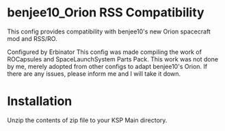 # benjee10_Orion RSS Compatibility
This config provides compatibility with benjee10's new Orion spacecraft mod and RSS/RO.

Configured by Erbinator
This config was made compiling the work of ROCapsules and SpaceLaunchSystem Parts Pack. This work was not done by me, merely adopted from other configs to adapt benjee10's Orion. If there are any issues, please inform me and I will take it down.

# Installation
Unzip the contents of zip file to your KSP Main directory.
